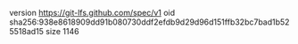 version https://git-lfs.github.com/spec/v1
oid sha256:938e8618909dd91b080730ddf2efdb9d29d96d151ffb32bc7bad1b525518ad15
size 1146
